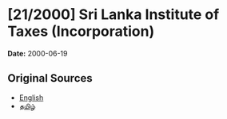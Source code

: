 # [21/2000] Sri Lanka Institute of Taxes (Incorporation)

**Date:** 2000-06-19

## Original Sources

- [English](https://documents.gov.lk/view/acts/2000/6/21-2000_E.pdf)
- [தமிழ்](https://documents.gov.lk/view/acts/2000/6/21-2000_T.pdf)

